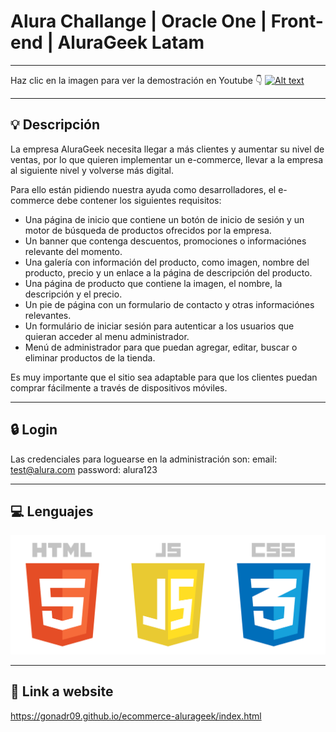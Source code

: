# Alura Challange | Oracle One | Front-end | AluraGeek Latam
---
Haz clic en la imagen para ver la demostración en Youtube 👇
[![Alt text](https://img.youtube.com/vi/5Z6Bjc2L7DM/0.jpg)](https://www.youtube.com/watch?v=5Z6Bjc2L7DM)

-----
## 💡 Descripción
La empresa AluraGeek necesita llegar a más clientes y aumentar su nivel de ventas, por lo que quieren implementar un e-commerce, llevar a la empresa al siguiente nivel y volverse más digital.

Para ello están pidiendo nuestra ayuda como desarrolladores, el e-commerce debe contener los siguientes requisitos:
- Una página de inicio que contiene un botón de inicio de sesión y un motor de búsqueda de productos ofrecidos por la empresa.
- Un banner que contenga descuentos, promociones o informaciónes relevante del momento.
- Una galería con información del producto, como imagen, nombre del producto, precio y un enlace a la página de descripción del producto.
- Una página de producto que contiene la imagen, el nombre, la descripción y el precio.
- Un pie de página con un formulario de contacto y otras informaciónes relevantes.
- Un formulário de iniciar sesión para autenticar a los usuarios que quieran acceder al menu administrador.
- Menú de administrador para que puedan agregar, editar, buscar o eliminar productos de la tienda.

Es muy importante que el sitio sea adaptable para que los clientes puedan comprar fácilmente a través de dispositivos móviles.

-----
## 🔒 Login
Las credenciales para loguearse en la administración son:
email: test@alura.com
password: alura123

-----
## 💻 Lenguajes
![HtmlCssJs](https://raw.githubusercontent.com/gonadr09/Juego-Ahorcado-Alura/master/img/954554.png)

-----
## 👾 Link a website
https://gonadr09.github.io/ecommerce-alurageek/index.html
